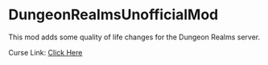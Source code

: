# DungeonRealmsUnofficialMod

This mod adds some quality of life changes for the Dungeon Realms server.

Curse Link: [Click Here](https://minecraft.curseforge.com/projects/dungeon-realms-unofficial-mod)
